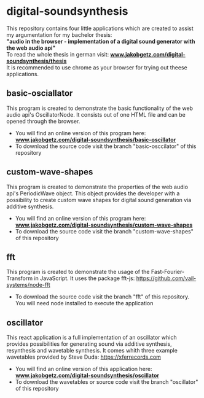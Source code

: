 # digital-soundsynthesis

This repository contains four little applications which are created to assist my argumentation for my bachelor thesis: <br/>
<b>"audio in the browser - implementation of a digital sound generator with the web audio api"</b> <br/>
To read the whole thesis in german visit: <b>www.jakobgetz.com/digital-soundsynthesis/thesis</b></br>
It is recommended to use chrome as your browser for trying out theese applications.

## basic-osciallator
  
  This program is created to demonstrate the basic functionality of the web audio api's OscillatorNode. It consists out of one HTML file and can be opened through the browser.<br/>
  - You will find an online version of this program here: <b>www.jakobgetz.com/digital-soundsynthesis/basic-oscillator</b><br/>
  - To download the source code visit the branch "basic-osccilator" of this repository
  
  ## custom-wave-shapes
  
  This program is created to demonstrate the properties of the web audio api's PeriodicWave object. This object provides the developer with a possibility to create custom wave shapes for digital sound generation via additive synthesis. <br/>
  - You will find an online version of this program here: <b>www.jakobgetz.com/digital-soundsynthesis/custom-wave-shapes</b><br/>
  - To download the source code visit the branch "custom-wave-shapes" of this repository
  
  ## fft
  
  This program is created to demonstrate the usage of the Fast-Fourier-Transform in JavaScript. It uses the package fft-js: https://github.com/vail-systems/node-fft <br/>
  - To download the source code visit the branch "fft" of this repository. You will need node installed to execute the application
  
  ## oscillator
  
  This react application is a full implementation of an oscillator which provides possibilities for generating sound via additive synthesis, resynthesis and wavetable synthesis. It comes whith three example wavetables provided by Steve Duda: https://xferrecords.com<br/>
  - You will find an online version of this application here: <b>www.jakobgetz.com/digital-soundsynthesis/oscillator</b><br/>
  - To download the wavetables or source code visit the branch "oscillator" of this repository
